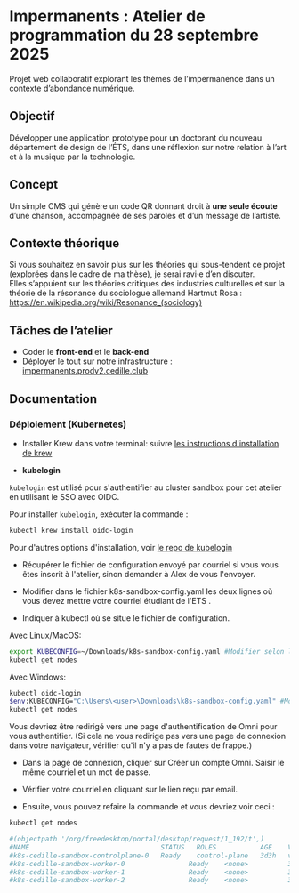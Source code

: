 # Impermanents : Atelier de programmation du 28 septembre 2025
Projet web collaboratif explorant les thèmes de l’impermanence dans un contexte d’abondance numérique.

## Objectif
Développer une application prototype pour un doctorant du nouveau département de design de l’ÉTS, dans une réflexion sur notre relation à l’art et à la musique par la technologie.

## Concept
Un simple CMS qui génère un code QR donnant droit à **une seule écoute** d’une chanson, accompagnée de ses paroles et d’un message de l’artiste.

## Contexte théorique
Si vous souhaitez en savoir plus sur les théories qui sous-tendent ce projet (explorées dans le cadre de ma thèse), je serai ravi·e d’en discuter.  
Elles s’appuient sur les théories critiques des industries culturelles et sur la théorie de la résonance du sociologue allemand Hartmut Rosa :  
<https://en.wikipedia.org/wiki/Resonance_(sociology)>

## Tâches de l’atelier
- Coder le **front-end** et le **back-end**  
- Déployer le tout sur notre infrastructure : [impermanents.prodv2.cedille.club](https://impermanents.prodv2.cedille.club)

## Documentation

### Déploiement (Kubernetes)

- Installer Krew dans votre terminal: suivre [les instructions d'installation de
krew](https://krew.sigs.k8s.io/docs/user-guide/setup/install/)

- **kubelogin**

`kubelogin` est utilisé pour s'authentifier au cluster sandbox pour cet atelier en utilisant le SSO avec OIDC.

Pour installer `kubelogin`, exécuter la commande :


```bash
kubectl krew install oidc-login
```

Pour d'autres options d'installation, voir [le repo de
kubelogin](https://github.com/int128/kubelogin)

- Récupérer le fichier de configuration envoyé par courriel si vous vous êtes inscrit à l'atelier, sinon demander à Alex de vous l'envoyer.

- Modifier dans le fichier k8s-sandbox-config.yaml les deux lignes où vous devez mettre votre courriel étudiant de l'ETS <your-email>.

- Indiquer à kubectl où se situe le fichier de configuration.

Avec Linux/MacOS:

```bash
export KUBECONFIG=~/Downloads/k8s-sandbox-config.yaml #Modifier selon l'emplacement du kubeconfig téléchargé
kubectl get nodes
```

Avec Windows: 

```bash
kubectl oidc-login
$env:KUBECONFIG="C:\Users\<user>\Downloads\k8s-sandbox-config.yaml" #Modifier selon l'emplacement du kubeconfig téléchargé
kubectl get nodes
```

Vous devriez être redirigé vers une page d'authentification de Omni pour vous authentifier.
(Si cela ne vous redirige pas vers une page de connexion dans votre navigateur, vérifier qu'il n'y a pas de fautes de frappe.)

- Dans la page de connexion, cliquer sur Créer un compte Omni.
Saisir le même courriel et un mot de passe.

- Vérifier votre courriel en cliquant sur le lien reçu par email.

- Ensuite, vous pouvez refaire la commande et vous devriez voir ceci :

```bash
kubectl get nodes

#(objectpath '/org/freedesktop/portal/desktop/request/1_192/t',)
#NAME                                 STATUS   ROLES           AGE    VERSION
#k8s-cedille-sandbox-controlplane-0   Ready    control-plane   3d3h   v1.30.0
#k8s-cedille-sandbox-worker-0                Ready    <none>          3d3h   v1.30.0
#k8s-cedille-sandbox-worker-1                Ready    <none>          3d3h   v1.30.0
#k8s-cedille-sandbox-worker-2                Ready    <none>          3d3h   v1.30.0
``` 

